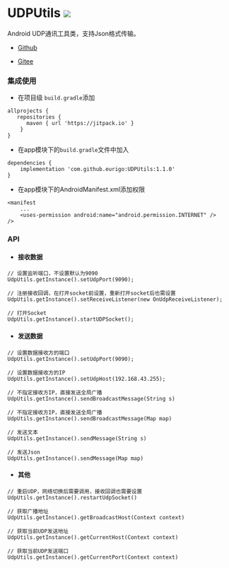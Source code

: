 # UDPUtils  [![](https://jitpack.io/v/eurigo/UDPUtils.svg)](https://jitpack.io/#eurigo/UDPUtils)

Android UDP通讯工具类，支持Json格式传输。

+ [Github](https://github.com/eurigo/UDPUtils)

+ [Gitee](https://gitee.com/Eurigo/UDPUtils)

### 集成使用

+ 在项目级 `build.gradle`添加

```
allprojects {
   repositories {
      maven { url 'https://jitpack.io' }
	}
}
```
  
+ 在app模块下的`build.gradle`文件中加入

```
dependencies {
    implementation 'com.github.eurigo:UDPUtils:1.1.0'
}
```

+ 在app模块下的AndroidManifest.xml添加权限
```
<manifest
    ...
    <uses-permission android:name="android.permission.INTERNET" />
/>
```

### API
+ #### 接收数据
```
// 设置监听端口，不设置默认为9090
UdpUtils.getInstance().setUdpPort(9090);

// 注册接收回调，在打开socket前设置，重新打开socket后也需设置
UdpUtils.getInstance().setReceiveListener(new OnUdpReceiveListener);

// 打开Socket
UdpUtils.getInstance().startUDPSocket();
```
+ #### 发送数据
```
// 设置数据接收方的端口
UdpUtils.getInstance().setUdpPort(9090);

// 设置数据接收方的IP
UdpUtils.getInstance().setUdpHost(192.168.43.255);

// 不指定接收方IP，直接发送全局广播
UdpUtils.getInstance().sendBroadcastMessage(String s)

// 不指定接收方IP，直接发送全局广播
UdpUtils.getInstance().sendBroadcastMessage(Map map)

// 发送文本
UdpUtils.getInstance().sendMessage(String s)

// 发送Json
UdpUtils.getInstance().sendMessage(Map map)
```
+ #### 其他
```
// 重启UDP，网络切换后需要调用，接收回调也需要设置
UdpUtils.getInstance().restartUdpSocket()

// 获取广播地址
UdpUtils.getInstance().getBroadcastHost(Context context)

// 获取当前UDP发送地址
UdpUtils.getInstance().getCurrentHost(Context context)

// 获取当前UDP发送端口
UdpUtils.getInstance().getCurrentPort(Context context)
```

